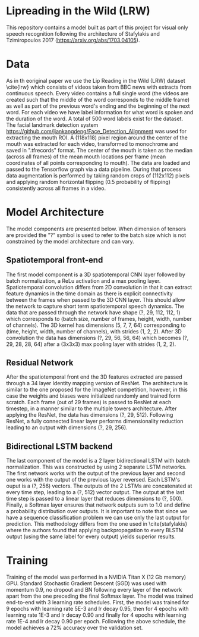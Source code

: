 # Lipreading in the Wild (LRW)
This repository contains a model built as part of this project for visual only speech recognition following the architecture of Stafylakis and Tzimiropoulos 2017 (https://arxiv.org/abs/1703.04105).

# Data
As in th eoriginal paper we use the Lip Reading in the Wild (LRW) dataset \cite{lrw} which consists of videos taken from BBC news with extracts from continuous speech. Every video contains a full single word (the videos are created such that the middle of the word corresponds to the middle frame) as well as part of the previous word's ending and the beginning of the next word. For each video we have label information for what word is spoken and the duration of the word. A total of 500 word labels exist for the dataset. 
The facial landmark detection system https://github.com/jiankangdeng/Face_Detection_Alignment was used for extracting the mouth ROI. A (118x118) pixel region around the center of the mouth was extracted for each video, transformed to monochrome and saved in ".tfrecords" format. The center of the mouth is taken as the median (across all frames) of the mean mouth locations per frame (mean coordinates of all points corresponding to mouth).
The data are loaded and passed to the Tensorflow graph via a data pipeline. During that process data augmentation is performed by taking random crops of (112x112) pixels and applying random horizontal flipping (0.5 probability of flipping) consistently across all frames in a video.

# Model Architecture
The model components are presented below. When dimension of tensors are provided the "?" symbol is used to refer to the batch size which is not constrained by the model architecture and can vary.

## Spatiotemporal front-end
The first model component is a 3D spatiotemporal CNN layer followed by batch normalization, a ReLu activation and a max pooling layer. Spatiotemporal convolution differs from 2D convolution in that it can extract feature dynamics in the time domain as there is explicit connectivity between the frames when passed to the 3D CNN layer. This should allow the network to capture short term spatiotemporal speech dynamics.
The data that are passed through the network have shape (?, 29, 112, 112, 1) which corresponds to (batch size, number of frames, height, width, number of channels). The 3D kernel has dimensions (5, 7, 7, 64) corresponding to (time, height, width, number of channels), with strides (1, 2, 2). After 3D convolution the data has dimensions (?, 29, 56, 56, 64) which becomes (?, 29, 28, 28, 64) after a (3x3x3) max pooling layer with strides (1, 2, 2).

## Residual Network
After the spatiotemporal front end the 3D features extracted are passed through a 34 layer Identity mapping version of ResNet. The architecture is similar to the one proposed for the ImageNet competition, however, in this case the weights and biases were initialized randomly and trained form scratch. Each frame (out of 29 frames) is passed to ResNet at each timestep, in a manner similar to the multiple towers architecture. After applying the ResNet, the data has dimensions (?, 29, 512). Following ResNet, a fully connected linear layer performs dimensionality reduction leading to an output with dimensions (?, 29, 256).

## Bidirectional LSTM backend
The last component of the model is a 2 layer bidirectional LSTM with batch normalization. This was constructed by using 2 separate LSTM networks. The first network works with the output of the previous layer and second one works with the output of the previous layer reversed. Each LSTM's ouput is a (?, 256) vectors. The outputs of the 2 LSTMs are concatenated at every time step, leading to a (?, 512) vector output. The output at the last time step is passed to a linear layer that reduces dimensions to (?, 500). Finally, a Softmax layer ensures that network outputs sum to 1.0 and define a probability distribution over outputs. It is important to note that since we have a sequence classification problem we can use only the last output for prediction. This methodology differs from the one used in \cite{stafylakis} where the authors found that applying backpropagation to every BLSTM output (using the same label for every output) yields superior results. 

# Training
Training of the model was performed in a NVIDIA Titan X (12 Gb memory) GPU. Standard Stochastic Gradient Descent (SGD) was used with momentum 0.9, no dropout and BN following every layer of the network apart from the one preceding the final Softmax layer. The model was trained end-to-end with 3 learning rate schedules. First, the model was trained for 9 epochs with learning rate 5E-3 and lr decay 0.95, then for 4 epochs with learning rate 1E-3 and lr decay 0.90 and finally for 4 epochs with learning rate 1E-4 and lr decay 0.90 per epoch. Following the above schedule, the model achieves a 72% accuracy over the validation set.

